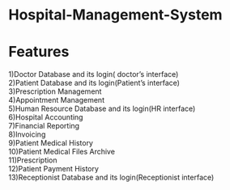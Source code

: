 # Hospital-Management-System



# Features
  1)Doctor Database and its login( doctor’s interface)  <br />
  2)Patient Database and its login(Patient’s interface)  <br />
  3)Prescription Management  <br />
  4)Appointment Management  <br />
  5)Human Resource Database and its login(HR interface)  <br />
  6)Hospital Accounting  <br />
  7)Financial Reporting  <br />
  8)Invoicing  <br />
  9)Patient Medical History  <br />
  10)Patient Medical Files Archive  <br />
  11)Prescription  <br />
  12)Patient Payment History  <br />
  13)Receptionist Database and its login(Receptionist interface)  <br />
